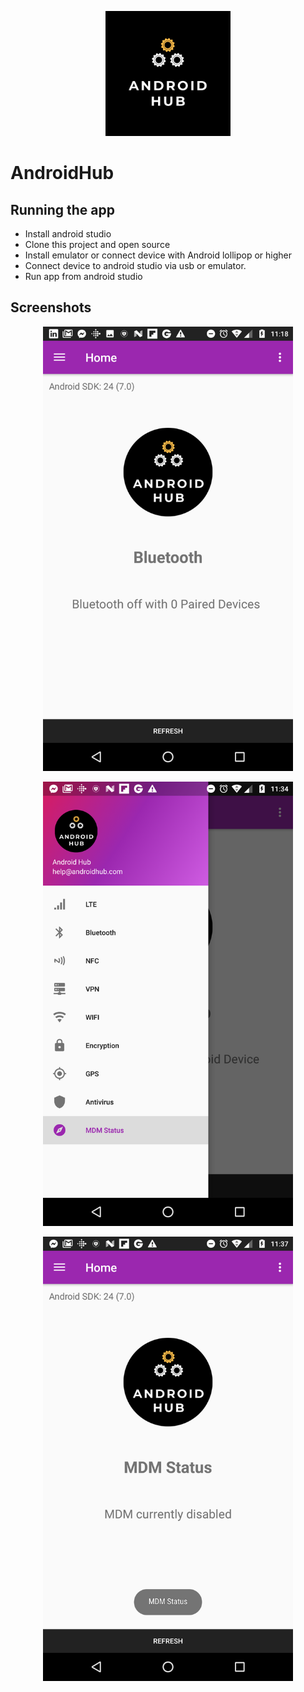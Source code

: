<p align='center'>
    <img src="img/android_hub.png" width=200/>
</p>

# AndroidHub

## Running the app
* Install android studio
* Clone this project and open source
* Install emulator or connect device with Android lollipop or higher
* Connect device to android studio via usb or emulator.
* Run app from android studio

## Screenshots

<p align='center'>
    <img src="img/ble.png" width=400/>
</p>

<p align='center'>
    <img src="img/sidebar.png" width=400/>
</p>

<p align='center'>
    <img src="img/mdm.png" width=400/>
</p>


